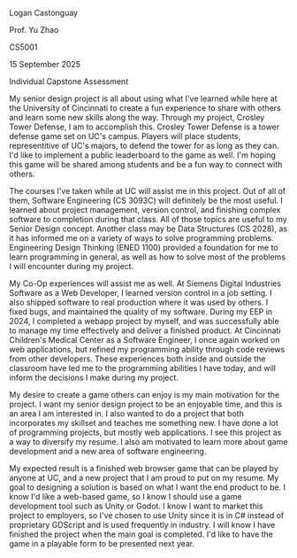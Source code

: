 Logan Castonguay

Prof. Yu Zhao

CS5001

15 September 2025

Individual Capstone Assessment

My senior design project is all about using what I've learned while here at the University of Cincinnati to create a fun experience to share with others and learn some new skills along the way. Through my project, Crosley Tower Defense, I am to accomplish this. Crosley Tower Defense is a tower defense game set on UC's campus. Players will place students, representitive of UC's majors, to defend the tower for as long as they can. I'd like to implement a public leaderboard to the game as well. I'm hoping this game will be shared among students and be a fun way to connect with others.

The courses I've taken while at UC will assist me in this project. Out of all of them, Software Engineering (CS 3093C) will definitely be the most useful. I learned about project management, version control, and finishing complex software to completion during that class. All of those topics are useful to my Senior Design concept. Another class may be Data Structures (CS 2028), as it has informed me on a variety of ways to solve programming problems. Engineering Design Thinking (ENED 1100) provided a foundation for me to learn programming in general, as well as how to solve most of the problems I will encounter during my project.

My Co-Op experiences will assist me as well. At Siemens Digital Industries Software as a Web Developer, I learned version control in a job setting. I also shipped software to real production where it was used by others. I fixed bugs, and maintained the quality of my software. During my EEP in 2024, I completed a webapp project by myself, and was successfully able to manage my time effectively and deliver a finished product. At Cincinnati Children's Medical Center as a Software Engineer, I once again worked on web applications, but refined my programming ability through code reviews from other developers. These experiences both inside and outside the classroom have led me to the programming abilities I have today, and will inform the decisions I make during my project.

My desire to create a game others can enjoy is my main motivation for the project. I want my senior design project to be an enjoyable time, and this is an area I am interested in. I also wanted to do a project that both incorporates my skillset and teaches me something new. I have done a lot of programming projects, but mostly web applications. I see this project as a way to diversify my resume. I also am motivated to learn more about game development and a new area of software engineering.

My expected result is a finished web browser game that can be played by anyone at UC, and a new project that I am proud to put on my resume. My goal to designing a solution is based on what I want the end product to be. I know I'd like a web-based game, so I know I should use a game development tool such as Unity or Godot. I know I want to market this project to employers, so I've chosen to use Unity since it is in C# instead of proprietary GDScript and is used frequently in industry. I will know I have finished the project when the main goal is completed. I'd like to have the game in a playable form to be presented next year.